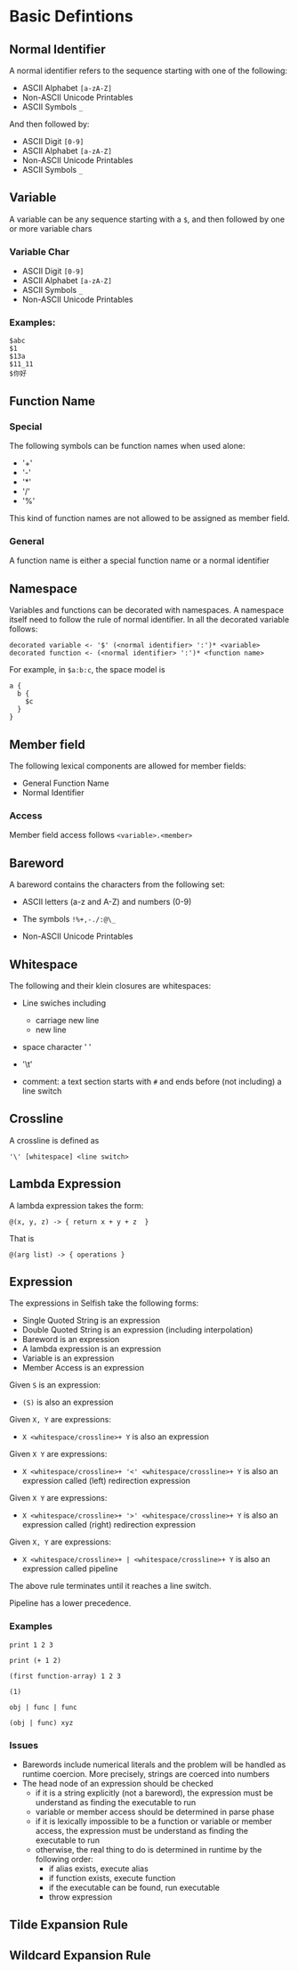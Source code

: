 # Basic Defintions

## Normal Identifier

A normal identifier refers to the sequence starting with one of the following:

- ASCII Alphabet `[a-zA-Z]`
- Non-ASCII Unicode Printables
- ASCII Symbols `_`

And then followed by:
- ASCII Digit `[0-9]`
- ASCII Alphabet `[a-zA-Z]`
- Non-ASCII Unicode Printables
- ASCII Symbols `_`

## Variable

A variable can be any sequence starting with a `$`, and then followed by one or more variable chars

### Variable Char

- ASCII Digit `[0-9]`
- ASCII Alphabet `[a-zA-Z]`
- ASCII Symbols `_`
- Non-ASCII Unicode Printables

### Examples:
```
$abc
$1
$13a
$11_11
$你好
```

## Function Name

### Special

The following symbols can be function names when used alone:

- '+'
- '-'
- '*'
- '/'
- '%'

This kind of function names are not allowed to be assigned as member field.

### General 

A function name is either a special function name or a normal identifier

## Namespace

Variables and functions can be decorated with namespaces. A namespace itself need to follow the rule of normal identifier.
In all the decorated variable follows:
```
decorated variable <- '$' (<normal identifier> ':')* <variable> 
decorated function <- (<normal identifier> ':')* <function name> 
```
For example, in `$a:b:c`, the space model is
```
a {
  b {
    $c
  }
}
```

## Member field

The following lexical components are allowed for member fields:

- General Function Name
- Normal Identifier

### Access

Member field access follows `<variable>.<member>`


## Bareword

A bareword contains the characters from the following set:

- ASCII letters (a-z and A-Z) and numbers (0-9)

- The symbols `!%+,-./:@\_`

- Non-ASCII Unicode Printables

## Whitespace

The following and their klein closures are whitespaces:

- Line swiches including
  - carriage new line
  - new line

- space character ' '

- '\t'

- comment: a text section starts with `#` and ends before (not including) a line switch

## Crossline

A crossline is defined as
```
'\' [whitespace] <line switch>
```

## Lambda Expression

A lambda expression takes the form:

```
@(x, y, z) -> { return x + y + z  }
```

That is
```
@(arg list) -> { operations }
```

## Expression

The expressions in Selfish take the following forms:

- Single Quoted String is an expression
- Double Quoted String is an expression (including interpolation)
- Bareword is an expression
- A lambda expression is an expression
- Variable is an expression
- Member Access is an expression

Given `S` is an expression:
- `(S)` is also an expression

Given `X, Y` are expressions:

- `X <whitespace/crossline>+ Y` is also an expression

Given `X Y` are expressions:
- `X <whitespace/crossline>+ '<' <whitespace/crossline>+ Y` is also an expression called (left) redirection expression

Given `X Y` are expressions:
- `X <whitespace/crossline>+ '>' <whitespace/crossline>+ Y` is also an expression called (right) redirection expression

Given `X, Y` are expressions:
- `X <whitespace/crossline>+ | <whitespace/crossline>+ Y` is also an expression called pipeline

The above rule terminates until it reaches a line switch.

Pipeline has a lower precedence.

### Examples

```
print 1 2 3

print (+ 1 2)

(first function-array) 1 2 3

(1)

obj | func | func

(obj | func) xyz
```

### Issues

 - Barewords include numerical literals and the problem will be handled as runtime coercion. More precisely, strings are coerced into numbers
 - The head node of an expression should be checked
   - if it is a string explicitly (not a bareword), the expression must be understand as finding the executable to run
   - variable or member access should be determined in parse phase
   - if it is lexically impossible to be a function or variable or member access, the expression must be understand as finding the executable to run
   - otherwise, the real thing to do is determined in runtime by the following order:
     - if alias exists, execute alias
     - if function exists, execute function
     - if the executable can be found, run executable
     - throw expression

## Tilde Expansion Rule

## Wildcard Expansion Rule


